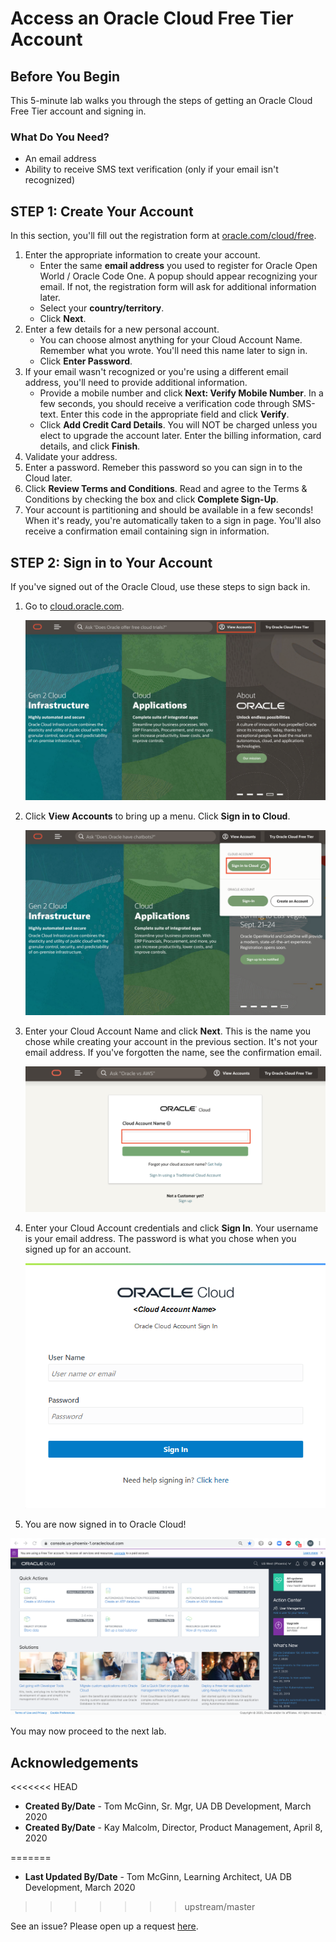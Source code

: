 # Access an Oracle Cloud Free Tier Account #

## Before You Begin ##
This 5-minute lab walks you through the steps of getting an Oracle Cloud Free Tier account and signing in.


### What Do You Need? ###
* An email address
* Ability to receive SMS text verification (only if your email isn't recognized)


## STEP 1: Create Your Account ##
In this section, you'll fill out the registration form at [oracle.com/cloud/free](https://oracle.com/cloud/free).

1. Enter the appropriate information to create your account.
     * Enter the same **email address** you used to register for Oracle Open World / Oracle Code One. A popup should appear recognizing your email. If not, the registration form will ask for additional information later.
     * Select your **country/territory**.
     * Click **Next**.
2. Enter a few details for a new personal account.
     * You can choose almost anything for your Cloud Account Name. Remember what you wrote. You'll need this name later to sign in.
     * Click **Enter Password**.  
3. If your email wasn't recognized or you're using a different email address, you'll need to provide additional information.
     * Provide a mobile number and click **Next: Verify Mobile Number**. In a few seconds, you should receive a verification code through SMS-text. Enter this code in the appropriate field and click **Verify**.
     * Click **Add Credit Card Details**. You will NOT be charged unless you elect to upgrade the account later. Enter the billing information, card details, and click **Finish**.
4. Validate your address.
5. Enter a password. Remeber this password so you can sign in to the Cloud later.
6. Click **Review Terms and Conditions**. Read and agree to the Terms & Conditions by checking the box and click **Complete Sign-Up**.
7. Your account is partitioning and should be available in a few seconds! When it's ready, you're automatically taken to a sign in page. You'll also receive a confirmation email containing sign in information.

## STEP 2: Sign in to Your Account ##
If you've signed out of the Oracle Cloud, use these steps to sign back in.

1. Go to [cloud.oracle.com](https://cloud.oracle.com).

    ![](images/cloud-login-1.png " ")

2. Click **View Accounts** to bring up a menu.  Click **Sign in to Cloud**.

    ![](images/cloud-login-2.png " ")

4. Enter your Cloud Account Name and click **Next**. This is the name you chose while creating your account in the previous section. It's not your email address. If you've forgotten the name, see the confirmation email.

    ![](images/cloud-login-tenant.png " ")

5. Enter your Cloud Account credentials and click **Sign In**. Your username is your email address. The password is what you chose when you signed up for an account.

    ![](images/username.png " ")

6. You are now signed in to Oracle Cloud!

  ![](images/oci-console-home-page.png " ")

You may now proceed to the next lab.


## Acknowledgements

<<<<<<< HEAD
- **Created By/Date** - Tom McGinn, Sr. Mgr, UA DB Development, March 2020
- **Created By/Date** - Kay Malcolm, Director, Product Management, April 8, 2020

=======
- **Last Updated By/Date** - Tom McGinn, Learning Architect, UA DB Development, March 2020
>>>>>>> upstream/master

See an issue?  Please open up a request [here](https://github.com/oracle/learning-library/issues).
